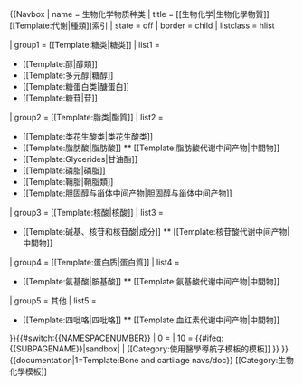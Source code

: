 {{Navbox
| name = 生物化学物质种类
| title = [[生物化学|生物化學物質]][[Template:代谢|種類]]索引
| state = off
| border = child
| listclass = hlist

| group1 = [[Template:糖类|糖类]]<!-- has no navs "Description, Disease, ..., Treatment setup? -->
| list1 =
* [[Template:醇|醇類]]
* [[Template:多元醇|糖醇]]
* [[Template:糖蛋白类|醣蛋白]]
* [[Template:糖苷|苷]]

| group2 = [[Template:脂类|酯質]]
| list2 = 
* [[Template:类花生酸类|类花生酸类]]
* [[Template:脂肪酸|脂肪酸]]
** [[Template:脂肪酸代谢中间产物|中間物]]
* [[Template:Glycerides|甘油酯]]
* [[Template:磷脂|磷脂]]
* [[Template:鞘脂|鞘脂類]]
* [[Template:胆固醇与甾体中间产物|胆固醇与甾体中间产物]]

| group3 = [[Template:核酸|核酸]]
| list3 = 
* [[Template:碱基、核苷和核苷酸|成分]]
** [[Template:核苷酸代谢中间产物|中間物]]

| group4 = [[Template:蛋白质|蛋白質]]
| list4 =
* [[Template:氨基酸|胺基酸]]
** [[Template:氨基酸代谢中间产物|中間物]]

| group5 = 其他
| list5 = 
* [[Template:四吡咯|四吡咯]]
** [[Template:血红素代谢中间产物|中間物]]

}}<!--
-->{{#switch:{{NAMESPACENUMBER}}
 | 0 = 
 | 10 = {{#ifeq:{{SUBPAGENAME}}|sandbox|
 | [[Category:使用醫學導航子模板的模板]] }}
}}<noinclude>
{{documentation|1=Template:Bone and cartilage navs/doc}}
[[Category:生物化學模板]]
</noinclude>
